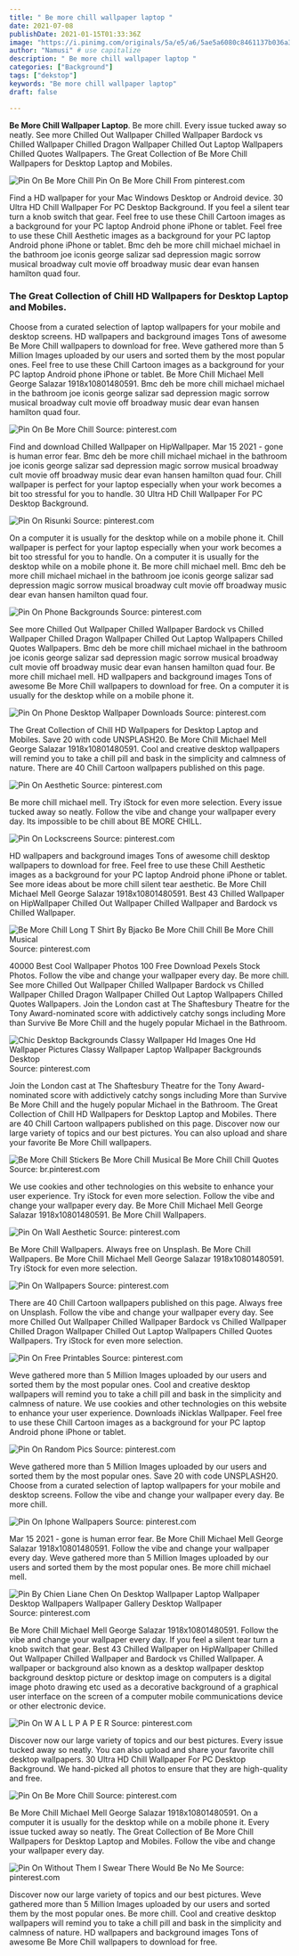 ```yaml
---
title: " Be more chill wallpaper laptop "
date: 2021-07-08
publishDate: 2021-01-15T01:33:36Z
image: "https://i.pinimg.com/originals/5a/e5/a6/5ae5a6080c8461137b036a300533c0da.jpg"
author: "Namusi" # use capitalize
description: " Be more chill wallpaper laptop "
categories: ["Background"]
tags: ["dekstop"]
keywords: "Be more chill wallpaper laptop"
draft: false

---
```



**Be More Chill Wallpaper Laptop**. Be more chill. Every issue tucked away so neatly. See more Chilled Out Wallpaper Chilled Wallpaper Bardock vs Chilled Wallpaper Chilled Dragon Wallpaper Chilled Out Laptop Wallpapers Chilled Quotes Wallpapers. The Great Collection of Be More Chill Wallpapers for Desktop Laptop and Mobiles.

![Pin On Be More Chill](https://i.pinimg.com/474x/0c/4a/d7/0c4ad7d47c2d645c6ae3ce20e6011ff3.jpg "Pin On Be More Chill")
Pin On Be More Chill From pinterest.com


Find a HD wallpaper for your Mac Windows Desktop or Android device. 30 Ultra HD Chill Wallpaper For PC Desktop Background. If you feel a silent tear turn a knob switch that gear. Feel free to use these Chill Cartoon images as a background for your PC laptop Android phone iPhone or tablet. Feel free to use these Chill Aesthetic images as a background for your PC laptop Android phone iPhone or tablet. Bmc deh be more chill michael michael in the bathroom joe iconis george salizar sad depression magic sorrow musical broadway cult movie off broadway music dear evan hansen hamilton quad four.

### The Great Collection of Chill HD Wallpapers for Desktop Laptop and Mobiles.

Choose from a curated selection of laptop wallpapers for your mobile and desktop screens. HD wallpapers and background images Tons of awesome Be More Chill wallpapers to download for free. Weve gathered more than 5 Million Images uploaded by our users and sorted them by the most popular ones. Feel free to use these Chill Cartoon images as a background for your PC laptop Android phone iPhone or tablet. Be More Chill Michael Mell George Salazar 1918x10801480591. Bmc deh be more chill michael michael in the bathroom joe iconis george salizar sad depression magic sorrow musical broadway cult movie off broadway music dear evan hansen hamilton quad four.


![Pin On Be More Chill](https://i.pinimg.com/originals/f9/eb/05/f9eb05ee62875051768cd6561f105728.jpg "Pin On Be More Chill")
Source: pinterest.com

Find and download Chilled Wallpaper on HipWallpaper. Mar 15 2021 - gone is human error fear. Bmc deh be more chill michael michael in the bathroom joe iconis george salizar sad depression magic sorrow musical broadway cult movie off broadway music dear evan hansen hamilton quad four. Chill wallpaper is perfect for your laptop especially when your work becomes a bit too stressful for you to handle. 30 Ultra HD Chill Wallpaper For PC Desktop Background.

![Pin On Risunki](https://i.pinimg.com/originals/01/a4/dc/01a4dcf0058bbd24aad351d4e75d575d.png "Pin On Risunki")
Source: pinterest.com

On a computer it is usually for the desktop while on a mobile phone it. Chill wallpaper is perfect for your laptop especially when your work becomes a bit too stressful for you to handle. On a computer it is usually for the desktop while on a mobile phone it. Be more chill michael mell. Bmc deh be more chill michael michael in the bathroom joe iconis george salizar sad depression magic sorrow musical broadway cult movie off broadway music dear evan hansen hamilton quad four.

![Pin On Phone Backgrounds](https://i.pinimg.com/originals/9a/34/40/9a3440c9f5b59a46c32263e7d08a712f.jpg "Pin On Phone Backgrounds")
Source: pinterest.com

See more Chilled Out Wallpaper Chilled Wallpaper Bardock vs Chilled Wallpaper Chilled Dragon Wallpaper Chilled Out Laptop Wallpapers Chilled Quotes Wallpapers. Bmc deh be more chill michael michael in the bathroom joe iconis george salizar sad depression magic sorrow musical broadway cult movie off broadway music dear evan hansen hamilton quad four. Be more chill michael mell. HD wallpapers and background images Tons of awesome Be More Chill wallpapers to download for free. On a computer it is usually for the desktop while on a mobile phone it.

![Pin On Phone Desktop Wallpaper Downloads](https://i.pinimg.com/originals/0d/db/f7/0ddbf757232fde74faf22eb626fda1a9.jpg "Pin On Phone Desktop Wallpaper Downloads")
Source: pinterest.com

The Great Collection of Chill HD Wallpapers for Desktop Laptop and Mobiles. Save 20 with code UNSPLASH20. Be More Chill Michael Mell George Salazar 1918x10801480591. Cool and creative desktop wallpapers will remind you to take a chill pill and bask in the simplicity and calmness of nature. There are 40 Chill Cartoon wallpapers published on this page.

![Pin On Aesthetic](https://i.pinimg.com/originals/10/92/86/1092869e7eadbfeba9a98f68aa4095bb.png "Pin On Aesthetic")
Source: pinterest.com

Be more chill michael mell. Try iStock for even more selection. Every issue tucked away so neatly. Follow the vibe and change your wallpaper every day. Its impossible to be chill about BE MORE CHILL.

![Pin On Lockscreens](https://i.pinimg.com/474x/d9/49/c8/d949c8886020562aac2789f2ddc6cc79.jpg "Pin On Lockscreens")
Source: pinterest.com

HD wallpapers and background images Tons of awesome chill desktop wallpapers to download for free. Feel free to use these Chill Aesthetic images as a background for your PC laptop Android phone iPhone or tablet. See more ideas about be more chill silent tear aesthetic. Be More Chill Michael Mell George Salazar 1918x10801480591. Best 43 Chilled Wallpaper on HipWallpaper Chilled Out Wallpaper Chilled Wallpaper and Bardock vs Chilled Wallpaper.

![Be More Chill Long T Shirt By Bjacko Be More Chill Chill Be More Chill Musical](https://i.pinimg.com/736x/43/ef/70/43ef70eb4e65c3bf22fab4e4f7dd4b88.jpg "Be More Chill Long T Shirt By Bjacko Be More Chill Chill Be More Chill Musical")
Source: pinterest.com

40000 Best Cool Wallpaper Photos 100 Free Download Pexels Stock Photos. Follow the vibe and change your wallpaper every day. Be more chill. See more Chilled Out Wallpaper Chilled Wallpaper Bardock vs Chilled Wallpaper Chilled Dragon Wallpaper Chilled Out Laptop Wallpapers Chilled Quotes Wallpapers. Join the London cast at The Shaftesbury Theatre for the Tony Award-nominated score with addictively catchy songs including More than Survive Be More Chill and the hugely popular Michael in the Bathroom.

![Chic Desktop Backgrounds Classy Wallpaper Hd Images One Hd Wallpaper Pictures Classy Wallpaper Laptop Wallpaper Backgrounds Desktop](https://i.pinimg.com/originals/56/c5/52/56c552f0d3bc07f2f3bd505834b7310d.jpg "Chic Desktop Backgrounds Classy Wallpaper Hd Images One Hd Wallpaper Pictures Classy Wallpaper Laptop Wallpaper Backgrounds Desktop")
Source: pinterest.com

Join the London cast at The Shaftesbury Theatre for the Tony Award-nominated score with addictively catchy songs including More than Survive Be More Chill and the hugely popular Michael in the Bathroom. The Great Collection of Chill HD Wallpapers for Desktop Laptop and Mobiles. There are 40 Chill Cartoon wallpapers published on this page. Discover now our large variety of topics and our best pictures. You can also upload and share your favorite Be More Chill wallpapers.

![Be More Chill Stickers Be More Chill Musical Be More Chill Chill Quotes](https://i.pinimg.com/564x/f7/78/a3/f778a3fde8bc4fb688860a6342e00354.jpg "Be More Chill Stickers Be More Chill Musical Be More Chill Chill Quotes")
Source: br.pinterest.com

We use cookies and other technologies on this website to enhance your user experience. Try iStock for even more selection. Follow the vibe and change your wallpaper every day. Be More Chill Michael Mell George Salazar 1918x10801480591. Be More Chill Wallpapers.

![Pin On Wall Aesthetic](https://i.pinimg.com/474x/ce/02/28/ce0228b572ca787a38740d4f0d9d75f6.jpg "Pin On Wall Aesthetic")
Source: pinterest.com

Be More Chill Wallpapers. Always free on Unsplash. Be More Chill Wallpapers. Be More Chill Michael Mell George Salazar 1918x10801480591. Try iStock for even more selection.

![Pin On Wallpapers](https://i.pinimg.com/originals/ed/68/8b/ed688b73e1848ce010fc7b5e117c2157.jpg "Pin On Wallpapers")
Source: pinterest.com

There are 40 Chill Cartoon wallpapers published on this page. Always free on Unsplash. Follow the vibe and change your wallpaper every day. See more Chilled Out Wallpaper Chilled Wallpaper Bardock vs Chilled Wallpaper Chilled Dragon Wallpaper Chilled Out Laptop Wallpapers Chilled Quotes Wallpapers. Try iStock for even more selection.

![Pin On Free Printables](https://i.pinimg.com/originals/9a/b4/d9/9ab4d9c2ac5418a9484d691a6d8a0b33.jpg "Pin On Free Printables")
Source: pinterest.com

Weve gathered more than 5 Million Images uploaded by our users and sorted them by the most popular ones. Cool and creative desktop wallpapers will remind you to take a chill pill and bask in the simplicity and calmness of nature. We use cookies and other technologies on this website to enhance your user experience. Downloads iNicklas Wallpaper. Feel free to use these Chill Cartoon images as a background for your PC laptop Android phone iPhone or tablet.

![Pin On Random Pics](https://i.pinimg.com/originals/dc/1b/e1/dc1be1421a05ac0e782fdb4082f0923a.jpg "Pin On Random Pics")
Source: pinterest.com

Weve gathered more than 5 Million Images uploaded by our users and sorted them by the most popular ones. Save 20 with code UNSPLASH20. Choose from a curated selection of laptop wallpapers for your mobile and desktop screens. Follow the vibe and change your wallpaper every day. Be more chill.

![Pin On Iphone Wallpapers](https://i.pinimg.com/originals/a5/3a/b3/a53ab3bfddd46fae4fb6a4e19a1097ea.jpg "Pin On Iphone Wallpapers")
Source: pinterest.com

Mar 15 2021 - gone is human error fear. Be More Chill Michael Mell George Salazar 1918x10801480591. Follow the vibe and change your wallpaper every day. Weve gathered more than 5 Million Images uploaded by our users and sorted them by the most popular ones. Be more chill michael mell.

![Pin By Chien Liane Chen On Desktop Wallpaper Laptop Wallpaper Desktop Wallpapers Wallpaper Gallery Desktop Wallpaper](https://i.pinimg.com/originals/01/54/88/015488c0dfd2716e57232d0f5a1bf7bc.jpg "Pin By Chien Liane Chen On Desktop Wallpaper Laptop Wallpaper Desktop Wallpapers Wallpaper Gallery Desktop Wallpaper")
Source: pinterest.com

Be More Chill Michael Mell George Salazar 1918x10801480591. Follow the vibe and change your wallpaper every day. If you feel a silent tear turn a knob switch that gear. Best 43 Chilled Wallpaper on HipWallpaper Chilled Out Wallpaper Chilled Wallpaper and Bardock vs Chilled Wallpaper. A wallpaper or background also known as a desktop wallpaper desktop background desktop picture or desktop image on computers is a digital image photo drawing etc used as a decorative background of a graphical user interface on the screen of a computer mobile communications device or other electronic device.

![Pin On W A L L P A P E R](https://i.pinimg.com/originals/c7/f8/29/c7f82991fff761375c49dfeecdc1a166.png "Pin On W A L L P A P E R")
Source: pinterest.com

Discover now our large variety of topics and our best pictures. Every issue tucked away so neatly. You can also upload and share your favorite chill desktop wallpapers. 30 Ultra HD Chill Wallpaper For PC Desktop Background. We hand-picked all photos to ensure that they are high-quality and free.

![Pin On Be More Chill](https://i.pinimg.com/474x/0c/4a/d7/0c4ad7d47c2d645c6ae3ce20e6011ff3.jpg "Pin On Be More Chill")
Source: pinterest.com

Be More Chill Michael Mell George Salazar 1918x10801480591. On a computer it is usually for the desktop while on a mobile phone it. Every issue tucked away so neatly. The Great Collection of Be More Chill Wallpapers for Desktop Laptop and Mobiles. Follow the vibe and change your wallpaper every day.

![Pin On Without Them I Swear There Would Be No Me](https://i.pinimg.com/originals/5a/e5/a6/5ae5a6080c8461137b036a300533c0da.jpg "Pin On Without Them I Swear There Would Be No Me")
Source: pinterest.com

Discover now our large variety of topics and our best pictures. Weve gathered more than 5 Million Images uploaded by our users and sorted them by the most popular ones. Be more chill. Cool and creative desktop wallpapers will remind you to take a chill pill and bask in the simplicity and calmness of nature. HD wallpapers and background images Tons of awesome Be More Chill wallpapers to download for free.

